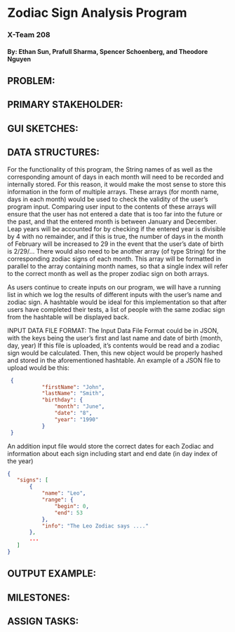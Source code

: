 # Zodiac Sign Analysis Program
### X-Team 208

#### By: Ethan Sun, Prafull Sharma, Spencer Schoenberg, and Theodore Nguyen

## PROBLEM:

## PRIMARY STAKEHOLDER:

## GUI SKETCHES:

## DATA STRUCTURES:
For the functionality of this program, the String names of as well as the corresponding amount of days in each month will need to be recorded and internally stored. For this reason, it would make the most sense to store this information in the form of multiple arrays. These arrays (for month name, days in each month) would be used to check the validity of the user’s program input. Comparing user input to the contents of these arrays will ensure that the user has not entered a date that is too far into the future or the past, and that the entered month is between January and December. Leap years will be accounted for by checking if the entered year is divisible by 4 with no remainder, and if this is true, the number of days in the month of February will be increased to 29 in the event that the user’s date of birth is 2/29/… There would also need to be another array (of type String) for the corresponding zodiac signs of each month. This array will be formatted in parallel to the array containing month names, so that a single index will refer to the correct month as well as the proper zodiac sign on both arrays.

As users continue to create inputs on our program, we will have a running list in which we log the results of different inputs with the user’s name and zodiac sign. A hashtable would be ideal for this implementation so that after users have completed their tests, a list of people with the same zodiac sign from the hashtable will be displayed back.

INPUT DATA FILE FORMAT:
The Input Data File Format could be in JSON, with the keys being the user’s first and last name and date of birth (month, day, year) If this file is uploaded, it’s contents would be read and a zodiac sign would be calculated. Then, this new object would be properly hashed and stored in the aforementioned hashtable. An example of a JSON file to upload would be this:

```json
 {
           "firstName": "John",
           "lastName": "Smith",
           "birthday": {
               "month": "June",
               "date": "8",
               "year": "1990"
           }
 }
```
An addition input file would store the correct dates for each Zodiac and information about each sign including start and end date (in day index of the year)

```json
{
   "signs": [
       {
           "name": "Leo",
           "range": {
               "begin": 0,
               "end": 53
           },
           "info": "The Leo Zodiac says ...."
       },
       ...
   ]
}
```
## OUTPUT EXAMPLE:

## MILESTONES:

## ASSIGN TASKS: